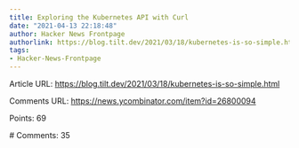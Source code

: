 ```yaml
---
title: Exploring the Kubernetes API with Curl
date: "2021-04-13 22:18:48"
author: Hacker News Frontpage
authorlink: https://blog.tilt.dev/2021/03/18/kubernetes-is-so-simple.html
tags:
- Hacker-News-Frontpage
---
```


<p>Article URL: <a href="https://blog.tilt.dev/2021/03/18/kubernetes-is-so-simple.html">https://blog.tilt.dev/2021/03/18/kubernetes-is-so-simple.html</a></p>
<p>Comments URL: <a href="https://news.ycombinator.com/item?id=26800094">https://news.ycombinator.com/item?id=26800094</a></p>
<p>Points: 69</p>
<p># Comments: 35</p>
